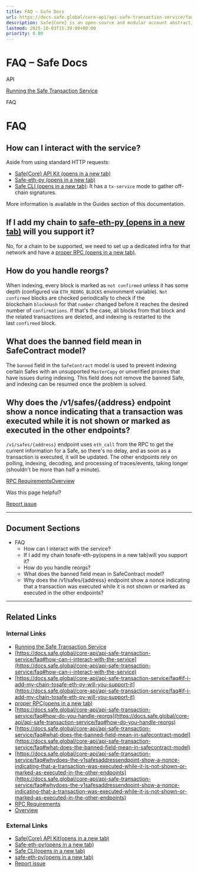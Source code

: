 ```yaml
---
title: FAQ – Safe Docs
url: https://docs.safe.global/core-api/api-safe-transaction-service/faq
description: Safe{Core} is an open-source and modular account abstraction stack. Learn about its features and how to use it.
lastmod: 2025-10-03T15:39:09+00:00
priority: 0.80
---
```


# FAQ – Safe Docs

API

[Running the Safe Transaction Service](/core-api/api-safe-transaction-service)

FAQ

# FAQ

## How can I interact with the service?

Aside from using standard HTTP requests:

- [Safe{Core} API Kit (opens in a new tab)](https://github.com/safe-global/safe-core-sdk/tree/main/packages/api-kit)
- [Safe-eth-py (opens in a new tab)](https://github.com/safe-global/safe-eth-py)
- [Safe CLI (opens in a new tab)](https://github.com/safe-global/safe-cli): It has a `tx-service` mode to gather off-chain signatures.

More information is available in the Guides section of this documentation.

## If I add my chain to [safe-eth-py (opens in a new tab)](https://github.com/safe-global/safe-eth-py/blob/main/safe_eth/safe/addresses.py) will you support it?

No, for a chain to be supported, we need to set up a dedicated infra for that network and have a [proper RPC (opens in a new tab)](https://docs.safe.global/safe-core-api/rpc-requirements).

## How do you handle reorgs?

When indexing, every block is marked as `not confirmed` unless it has some depth (configured via `ETH_REORG_BLOCKS` environment variable). `Not confirmed` blocks are checked periodically to check if the blockchain `blockHash` for that `number` changed before it reaches the desired number of `confirmations`. If that's the case, all blocks from that block and the related transactions are deleted, and indexing is restarted to the last `confirmed` block.

## What does the banned field mean in SafeContract model?

The `banned` field in the `SafeContract` model is used to prevent indexing certain Safes with an unsupported `MasterCopy` or unverified proxies that have issues during indexing. This field does not remove the banned Safe, and indexing can be resumed once the problem is solved.

## Why does the /v1/safes/{address} endpoint show a nonce indicating that a transaction was executed while it is not shown or marked as executed in the other endpoints?

`/v1/safes/{address}` endpoint uses `eth_call` from the RPC to get the current information for a Safe, so there's no delay, and as soon as a transaction is executed, it will be updated. The other endpoints rely on polling, indexing, decoding, and processing of traces/events, taking longer (shouldn't be more than half a minute).

[RPC Requirements](/core-api/api-safe-transaction-service/rpc-requirements "RPC Requirements")[Overview](/core-api/transaction-service-overview "Overview")

Was this page helpful?

[Report issue](https://github.com/safe-global/safe-docs/issues/new?assignees=&labels=nextra-feedback&projects=&template=nextra-feedback.yml&title=%5BFeedback%5D+)

---

## Document Sections

- FAQ
  - How can I interact with the service?
  - If I add my chain tosafe-eth-py(opens in a new tab)will you support it?
  - How do you handle reorgs?
  - What does the banned field mean in SafeContract model?
  - Why does the /v1/safes/{address} endpoint show a nonce indicating that a transaction was executed while it is not shown or marked as executed in the other endpoints?

---

## Related Links

### Internal Links

- [Running the Safe Transaction Service](https://docs.safe.global/core-api/api-safe-transaction-service)
- [https://docs.safe.global/core-api/api-safe-transaction-service/faq#how-can-i-interact-with-the-service](https://docs.safe.global/core-api/api-safe-transaction-service/faq#how-can-i-interact-with-the-service)
- [https://docs.safe.global/core-api/api-safe-transaction-service/faq#if-i-add-my-chain-tosafe-eth-py-will-you-support-it](https://docs.safe.global/core-api/api-safe-transaction-service/faq#if-i-add-my-chain-tosafe-eth-py-will-you-support-it)
- [proper RPC(opens in a new tab)](https://docs.safe.global/safe-core-api/rpc-requirements)
- [https://docs.safe.global/core-api/api-safe-transaction-service/faq#how-do-you-handle-reorgs](https://docs.safe.global/core-api/api-safe-transaction-service/faq#how-do-you-handle-reorgs)
- [https://docs.safe.global/core-api/api-safe-transaction-service/faq#what-does-the-banned-field-mean-in-safecontract-model](https://docs.safe.global/core-api/api-safe-transaction-service/faq#what-does-the-banned-field-mean-in-safecontract-model)
- [https://docs.safe.global/core-api/api-safe-transaction-service/faq#whydoes-the-v1safesaddressendpoint-show-a-nonce-indicating-that-a-transaction-was-executed-while-it-is-not-shown-or-marked-as-executed-in-the-other-endpoints](https://docs.safe.global/core-api/api-safe-transaction-service/faq#whydoes-the-v1safesaddressendpoint-show-a-nonce-indicating-that-a-transaction-was-executed-while-it-is-not-shown-or-marked-as-executed-in-the-other-endpoints)
- [RPC Requirements](https://docs.safe.global/core-api/api-safe-transaction-service/rpc-requirements)
- [Overview](https://docs.safe.global/core-api/transaction-service-overview)

### External Links

- [Safe{Core} API Kit(opens in a new tab)](https://github.com/safe-global/safe-core-sdk/tree/main/packages/api-kit)
- [Safe-eth-py(opens in a new tab)](https://github.com/safe-global/safe-eth-py)
- [Safe CLI(opens in a new tab)](https://github.com/safe-global/safe-cli)
- [safe-eth-py(opens in a new tab)](https://github.com/safe-global/safe-eth-py/blob/main/safe_eth/safe/addresses.py)
- [Report issue](https://github.com/safe-global/safe-docs/issues/new?assignees=&labels=nextra-feedback&projects=&template=nextra-feedback.yml&title=%5BFeedback%5D+)

